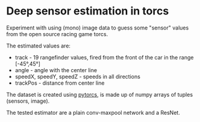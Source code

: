# Deep sensor estimation in torcs
Experiment with using (mono) image data to guess some "sensor" values from the open source racing game torcs.

The estimated values are:
- track - 19 rangefinder values, fired from the front of the car in the range [-45°,45°]
- angle - angle with the center line
- speedX, speedY, speedZ - speeds in all directions
- trackPos - distance from center line

The dataset is created using [pytorcs](https://github.com/gerkone/pyTORCS-docker), is made up of numpy arrays of tuples (sensors, image).

The tested estimator are a plain conv-maxpool network and a ResNet.
